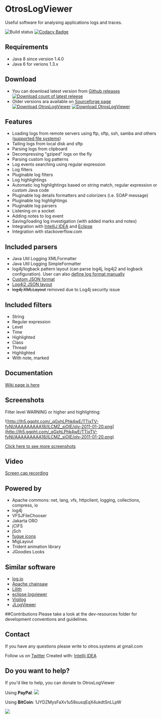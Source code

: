 # OtrosLogViewer
Useful software for analysing applications logs and traces.

![Build status](https://api.travis-ci.org/otros-systems/otroslogviewer.svg?branch=master)
[![Codacy Badge](https://api.codacy.com/project/badge/Grade/8a6c121e140b4493911e064621e0e635)](https://www.codacy.com/app/Otros-systems/otroslogviewer)



## Requirements
  * Java 8 since version 1.4.0
  * Java 6 for verions 1.3.x

## Download 
  * You can download latest version from [Github releases ![Download count of latest releese](https://img.shields.io/github/downloads/otros-systems/otroslogviewer/latest/total.svg)](https://github.com/otros-systems/otroslogviewer/releases) 
  * Older versions ara available on [Sourceforge page](https://sourceforge.net/projects/otroslogviewer/files/latest/download?source=directory) [![Download OtrosLogViewer](https://img.shields.io/sourceforge/dm/otroslogviewer.svg)](https://sourceforge.net/projects/otroslogviewer/files/latest/download)
[![Download OtrosLogViewer](https://img.shields.io/sourceforge/dt/otroslogviewer.svg)](https://sourceforge.net/projects/otroslogviewer/files/latest/download)
  

## Features
  * Loading logs from remote servers using ftp, sftp, ssh, samba and others ([supported file systems](http://commons.apache.org/vfs/filesystems.html))
  * Tailing logs from local disk and sftp
  * Parsing logs from clipboard
  * Decompressing "gziped" logs on the fly
  * Parsing custom log patterns
  * Log events searching using regular expression
  * Log filters
  * Pluginable log filters
  * Log highlightings
  * Automatic log highlightings based on string match, regular expression or custom Java code
  * Pluginable log details formatters and colorizers (i.e. SOAP message)
  * Pluginable log highlightings
  * Pluginable log parsers
  * Listening on a socket
  * Adding notes to log event
  * Saving/loading log investigation (with added marks and notes)
  * Integration with [IntelliJ IDEA](https://github.com/otros-systems/otroslogviewer/wiki/JumpToCode) and [Eclipse](https://github.com/otros-systems/otroslogviewer/wiki/JumpToCode)
  * Integration with stackoverflow.com


## Included parsers
  * Java Util Logging XMLFormatter
  * Java Util Logging SimpleFormatter
  * log4j/logback pattern layout (can parse log4j, log4j2 and logback configuration). User can also [define log format manually](https://github.com/otros-systems/otroslogviewer/wiki/Log4jPatternLayout)
  * [Custom JSON format](https://github.com/otros-systems/otroslogviewer/wiki/Parsing-logs-in-JSON-format)
  * [Log4j2 JSON layout](https://logging.apache.org/log4j/2.x/manual/layouts.html#JSONLayout)
  * ~~log4j XMLLayout~~ removed due to Log4j security issue 

## Included filters
  * String
  * Regular expression
  * Level
  * Time
  * Highlighted
  * Class
  * Thread
  * Highlighted
  * With note, marked

## Documentation
[Wiki page is here](https://github.com/otros-systems/otroslogviewer/wiki)

## Screenshots

Filter level WARNING or higher and highlighting:

![http://lh5.ggpht.com/_qGxhLPhk4wE/TTixTV-fyNI/AAAAAAAAA18/ILCMZ_siOIE/olv-2011-01-20.png](http://lh5.ggpht.com/_qGxhLPhk4wE/TTixTV-fyNI/AAAAAAAAA18/ILCMZ_siOIE/olv-2011-01-20.png)

[Click here to see more screenshots](https://github.com/otros-systems/otroslogviewer/wiki/Screenshots)

## Video
[Screen cap recording ](https://github.com/otros-systems/otroslogviewer/wiki/Wideo)

## Powered by
  * Apache commons: net, lang, vfs, httpclient, logging, collections, compress, io
  * log4j
  * VFSJFileChooser
  * Jakarta ORO
  * jCIFS
  * jSch
  * [fugue icons](http://code.google.com/p/fugue-icons-src/)
  * MigLayout
  * Trident animation library
  * JGoodies Looks

## Similar software
  * [log.io](http://logio.org/)
  * [Apache chainsaw](http://logging.apache.org/chainsaw/2.x)
  * [Lilith](http://lilith.huxhorn.de/)
  * [eclipse logviewer](http://code.google.com/a/eclipselabs.org/p/logviewer/)
  * [Vigilog](http://vigilog.sourceforge.net/index.html)
  * [JLogViewer](http://sourceforge.net/projects/jlogviewer/)

##Contributions
Please take a look at the dev-resources folder for development conventions and guidelines.

## Contact
If you have any questions please write to otros.systems at gmail.com

Follow us on [Twitter](https://twitter.com/OtrosSystems)
Created with: [Intellij IDEA](http://www.jetbrains.com/idea/)


## Do you want to help?
If you'd like to help, you can donate to OtrosLogViewer

Using **PayPal**:
[![](https://www.paypalobjects.com/webstatic/mktg/logo-center/PP_Acceptance_Marks_for_LogoCenter_76x48.png)](https://www.paypal.com/cgi-bin/webscr?cmd=_donations&business=GJUQP3X5FMUQU&lc=US&item_name=OtrosLogViewer%20%2d%20donate&currency_code=USD&bn=PP%2dDonationsBF%3abtn_donateCC_LG%2egif%3aNonHosted)

Using **BitCoin**: 1JYDZMysFaXv1u58susqEqX4ukdtSnLLpW

[![](http://petition.stopsoftwarepatents.eu/banner/171006582880/ssp-362-60.gif)](http://petition.stopsoftwarepatents.eu/171006582880/)


